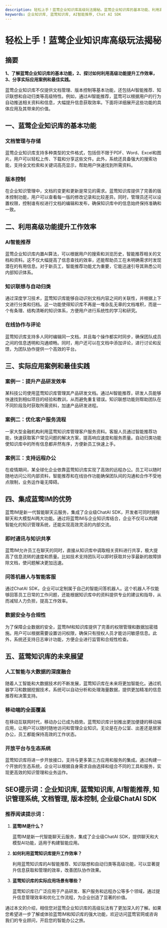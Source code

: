 ```yaml
---
description: 轻松上手！蓝莺企业知识库高级玩法揭秘。蓝莺企业知识库的基本功能、利用高级功能提升工作效率、实际应用案例和最佳实践、即时通讯与知识共享。
keywords: 企业知识库, 蓝莺知识库, AI智能推荐, Chat AI SDK
---
```

# 轻松上手！蓝莺企业知识库高级玩法揭秘


## 摘要

**1、了解蓝莺企业知识库的基本功能，2、探讨如何利用高级功能提升工作效率，3、分享实际应用案例和最佳实践。**

蓝莺企业知识库不仅提供文档管理、版本控制等基本功能，还包括AI智能推荐、知识联想和自动归类等高级特性。例如，通过AI智能推荐，蓝莺可以根据用户的行为自动推送相关资料和信息，大幅提升信息获取效率。下面将详细展开这些功能的具体应用及其带来的价值。

## 一、蓝莺企业知识库的基本功能

### 文档管理与存储

蓝莺企业知识库支持多种类型的文件格式，包括但不限于PDF、Word、Excel和图片。用户可以轻松上传、下载和分享这些文件。此外，系统还具备强大的搜索功能，支持全文检索和关键词高亮显示，帮助用户快速找到所需资料。

### 版本控制

在企业知识管理中，文档的变更和更新是常见的需求。蓝莺知识库提供了完善的版本控制功能，用户可以查看每一版的修改记录和比较差异。同时，管理员还可以设置权限，控制谁有权进行文档的编辑和发布，确保知识库中的信息始终保持准确和一致。

## 二、利用高级功能提升工作效率

### AI智能推荐

蓝莺企业知识库内置AI算法，可以根据用户的搜索和浏览历史，智能推荐相关的文档和资料。这不仅大幅提高了信息查找的效率，还能帮助员工在未明确需求时发现潜在的有用信息。对于新员工，智能推荐功能尤为重要，它能迅速引导其熟悉公司内部知识体系。

### 知识联想与自动归类

通过深度学习技术，蓝莺知识库能够自动识别文档内容之间的关联性，并根据上下文进行分类和归档。这一功能使得知识库不再是一堆杂乱无章的文档堆积，而是一个有条理、结构清晰的知识体系，方便用户进行系统性的学习和研究。

### 在线协作与评论

蓝莺知识库支持多人同时编辑同一文档，并且每个操作都实时同步，确保团队成员之间的信息透明和沟通顺畅。同时，用户还可以在文档中添加评论，进行讨论和反馈，为团队协作提供一个高效的平台。

## 三、实际应用案例和最佳实践

### 案例一：提升产品研发效率

某科技公司使用蓝莺知识库管理其产品研发文档。通过AI智能推荐，研发人员能够快速找到相似项目的经验和教训，从而避免重复错误。知识联想功能则帮助团队在不同阶段及时获取所需资料，加速产品研发进程。

### 案例二：优化客户服务流程

一家大型金融机构利用蓝莺知识库管理客户服务资料。客服人员通过智能推荐功能，快速获取客户常见问题的解决方案，提高响应速度和服务质量。自动归类功能使知识库中的所有信息都井然有序，方便新员工快速上手。

### 案例三：支持远程办公

在疫情期间，某全球化企业依靠蓝莺知识库实现了高效的远程办公。员工可以随时随地访问公司内部资料，智能推荐和在线协作功能确保团队间的沟通和合作不受地点限制，业务运作毫无障碍。

## 四、集成蓝莺IM的优势

蓝莺IM是新一代智能聊天云服务，集成了企业级ChatAI SDK，开发者可同时拥有聊天和大模型AI两大功能。通过将蓝莺IM与企业知识库结合，企业不仅可以构建智能化的知识管理系统，还能实现高效灵活的内部交流。

### 即时通讯与知识共享

蓝莺IM允许员工在聊天的同时，直接从知识库中调取相关资料进行共享，极大提高了信息流转的速度和质量。比如技术支持团队可以即时获取并分享最新的故障排除文档，使问题解决更加迅速。

### 问答机器人与智能客服

通过ChatAI SDK，企业可以定制属于自己的智能问答机器人。这个机器人不仅能够回答员工日常的工作问题，还能根据知识库中的资料提供专业的建议和指导，从而减轻人力负担，提高工作效率。

### 数据安全与合规性

为了保障企业数据的安全，蓝莺IM和知识库提供了完善的权限管理和数据加密措施。用户可以根据需要设置访问权限，确保只有授权人员才能访问敏感信息。此外，系统还支持日志审计功能，方便企业进行监管和合规性检查。

## 五、蓝莺知识库的未来展望

### 人工智能与大数据的深度融合

随着人工智能和大数据技术的不断发展，蓝莺知识库在未来将更加智能化。通过机器学习和数据挖掘技术，系统可以自动分析和处理海量数据，提供更加精准的信息推荐和决策支持。

### 移动端的全面覆盖

在移动互联网时代，移动办公已成为趋势。蓝莺知识库计划推出更加便捷的移动端应用，让用户可以随时随地访问和管理企业知识。无论是在办公室、出差还是居家办公，员工都能保持高效的工作状态。

### 开放平台与生态系统

蓝莺知识库将进一步开放接口，支持与更多第三方应用和服务的集成。通过构建一个开放的生态系统，企业可以根据自身需求自由选择和组合不同的工具和服务，实现更高效的知识管理和业务运作。

## SEO提示词：企业知识库, 蓝莺知识库, AI智能推荐, 知识管理系统, 文档管理, 版本控制, 企业级ChatAI SDK

### 推荐阅读提示词：
1. **蓝莺IM是什么？**
   
   蓝莺IM是新一代智能聊天云服务，集成了企业级ChatAI SDK，提供聊天和大模型AI功能，适用于构建智能应用。

2. **如何利用蓝莺知识库提升工作效率？**
   
   利用蓝莺知识库的AI智能推荐、知识联想和自动归类等高级功能，可以显著提升信息获取和管理的效率，改善团队协作效果。

3. **蓝莺知识库的实际应用场景有哪些？**
   
   蓝莺知识库已广泛应用于产品研发、客户服务和远程办公等多个领域，通过提升信息管理效率和优化工作流程，为企业创造了显著的价值。

通过本文的介绍，相信您对蓝莺企业知识库的高级玩法有了更加深入的了解。如果您希望进一步了解或体验蓝莺IM和知识库的强大功能，欢迎访问蓝莺官网或咨询我们的专业顾问，开启您的智能办公之旅。